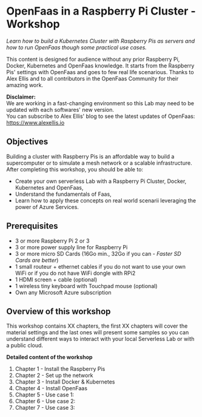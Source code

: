 # OpenFaas in a Raspberry Pi Cluster - Workshop

_Learn how to build a Kubernetes Cluster with Raspberry Pis as servers and how to run OpenFaas though some practical use cases._

This content is designed for audience without any prior Raspberry Pi, Docker, Kubernetes and OpenFaas knowledge. 
It starts from the Raspberry Pis' settings with OpenFaas and goes to few real life scenarious.
Thanks to Alex Ellis and to all contributors in the OpenFaas Community for their amazing work.

**Disclaimer:**  
We are working in a fast-changing environment so this Lab may need to be updated with each softwares' new version.  
You can subscribe to Alex Ellis' blog to see the latest updates of OpenFaas: https://www.alexellis.io


## Objectives

Building a cluster with Raspberry Pis is an affordable way to build a supercomputer or to simulate a mesh network or a scalable infrastructure.
After completing this workshop, you should be able to:
* Create your own serverless Lab with a Raspberry Pi Cluster, Docker, Kubernetes and OpenFaas,
* Understand the fundamentals of Faas,
* Learn how to apply these concepts on real world scenarii leveraging the power of Azure Services.


## Prerequisites

* 3 or more Raspberry Pi 2 or 3
* 3 or more power supply line for Raspberry Pi
* 3 or more micro SD Cards (16Go min., 32Go if you can - _Faster SD Cards are better_)
* 1 small routeur + ethernet cables if you do not want to use your own WiFi or if you do not have WiFi dongle with RPi2
* 1 HDMI screen + cable (optional)
* 1 wireless tiny keyboard with Touchpad mouse (optional)
* Own any Microsoft Azure subscription


## Overview of this workshop

This workshop contains XX chapters, the first XX chapters will cover the material settings and the last ones will present some samples so you can understand different ways to interact with your local Serverless Lab or with a public cloud.

**Detailed content of the workshop**
1. Chapter 1 - Install the Raspberry Pis
2. Chapter 2 - Set up the network
3. Chapter 3 - Install Docker & Kubernetes
4. Chapter 4 - Install OpenFaas
5. Chapter 5 - Use case 1:
6. Chapter 6 - Use case 2:
7. Chapter 7 - Use case 3:
